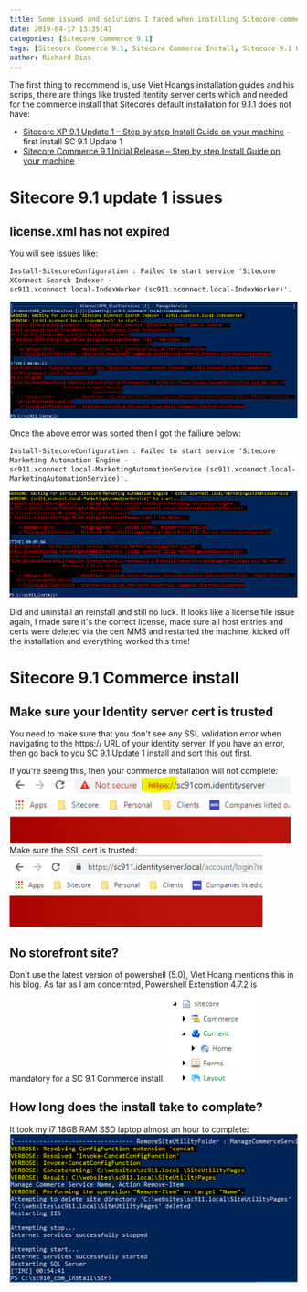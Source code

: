 ```yaml
---
title: Some issued and solutions I faced when installing Sitecore commerce 9.1 with Sitecore 9.1.1 (9.1 Update 1)
date: 2019-04-17 13:35:41
categories: [Sitecore Commerce 9.1]
tags: [Sitecore Commerce 9.1, Sitecore Commerce Install, Sitecore 9.1 Update 1]
author: Richard Dias
---
```


The first thing to recommend is, use Viet Hoangs installation guides and his scrips, there are things like trusted itentity server certs which and needed for the commerce install that Sitecores default installation for 9.1.1 does not have:
* [Sitecore XP 9.1 Update 1 – Step by step Install Guide on your machine](https://buoctrenmay.com/2019/04/06/sitecore-xp-9-1-update-1-step-by-step-install-guide-on-your-machine/ "Sitecore XP 9.1 Update 1 – Step by step Install Guide on your machine") - first install SC 9.1 Update 1
* [Sitecore Commerce 9.1 Initial Release – Step by step Install Guide on your machine](https://buoctrenmay.com/2019/04/18/sitecore-commerce-9-1-initial-release-step-by-step-install-guide-on-your-machine/ "Sitecore Commerce 9.1 Initial Release – Step by step Install Guide on your machine")

# Sitecore 9.1 update 1 issues 
<!--more-->
## license.xml has not expired

You will see issues like:
```pshell
Install-SitecoreConfiguration : Failed to start service 'Sitecore XConnect Search Indexer -
sc911.xconnect.local-IndexWorker (sc911.xconnect.local-IndexWorker)'.
```
![Failed to start service](/images/commerce-install/sc911_installissue.png "expired license file")

Once the above error was sorted then I got the failiure below:

```pshell
Install-SitecoreConfiguration : Failed to start service 'Sitecore Marketing Automation Engine -
sc911.xconnect.local-MarketingAutomationService (sc911.xconnect.local-MarketingAutomationService)'.
```
![Failed to start marketting service](/images/commerce-install/sc911_installissue-marketting-nostart.png "expired license file")

Did and uninstall an reinstall and still no luck. It looks like a license file issue again, I made sure it's the correct license, made sure all host entries and certs were deleted via the cert MMS and restarted the machine, kicked off the installation and everything worked this time!

# Sitecore 9.1 Commerce install
## Make sure your Identity server cert is trusted

You need to make sure that you don't see any SSL validation error when navigating to the https:// URL of your identity server. If you have an error, then go back to you SC 9.1 Update 1 install and sort this out first.

If you're seeing this, then your commerce installation will not complete:
![Sitecore identity server not trusted](/images/commerce-install/identitty-server-notrust-snip.png "Sitecore identity server not trusted")
Make sure the SSL cert is trusted:
![Sitecore identity server is trusted](/images/commerce-install/identitty-server-trusted.png "Sitecore identity server is trusted")

## No storefront site?
Don't use the latest version of powershell (5.0), Viet Hoang mentions this in his blog. As far as I am concernted, Powershell Extenstion 4.7.2 is mandatory for a SC 9.1 Commerce install.
![No Storefront site](/images/commerce-install/no-storefront.png "No Storefront site")

## How long does the install take to complate?
It took my i7 18GB RAM SSD laptop almost an hour to complete:
![Installation time for commerce](/images/commerce-install/sc911_success.png "Installation time for commerce")